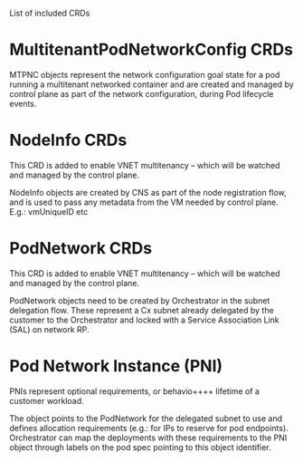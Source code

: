 List of included CRDs

# MultitenantPodNetworkConfig CRDs

MTPNC objects represent the network configuration goal state for a pod running a multitenant networked container and are created and managed by control plane as part of the network configuration, during Pod lifecycle events.

# NodeInfo CRDs

This CRD is added to enable VNET multitenancy – which will be watched and managed by the control plane.

NodeInfo objects are created by CNS as part of the node registration flow, and is used to pass any metadata from the VM needed by control plane. E.g.: vmUniqueID etc

# PodNetwork CRDs

This CRD is added to enable VNET multitenancy – which will be watched and managed by the control plane.

PodNetwork objects need to be created by Orchestrator in the subnet delegation flow.
These represent a Cx subnet already delegated by the customer to the Orchestrator and locked with a Service Association Link (SAL) on network RP.

# Pod Network Instance (PNI)

PNIs represent optional requirements, or behavio++++ lifetime of a customer workload.

The object points to the PodNetwork for the delegated subnet to use and defines allocation requirements (e.g.: for IPs to reserve for pod endpoints). Orchestrator can map the deployments with these requirements to the PNI object through labels on the pod spec pointing to this object identifier. 


